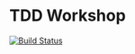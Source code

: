 # TDD Workshop

[![Build Status](https://travis-ci.org/pengxian/tdd-workshop.svg?branch=master)](https://travis-ci.org/pengxian/tdd-workshop)